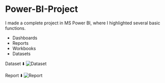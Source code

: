 # Power-BI-Project
I made a complete project in MS Power BI, where I highlighted several basic functions.
- Dashboards 
- Reports 
- Workbooks 
- Datasets

Dataset ⬇️
![Dataset](https://user-images.githubusercontent.com/92667271/194026353-f4e2f2c7-764c-4308-b1e1-fdee4b5aabb6.png)

Report ⬇️
![Report](https://user-images.githubusercontent.com/92667271/194026370-56bba6e9-93c0-4ae3-a7a4-ea4e49fdb75c.png)
